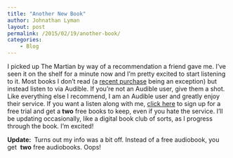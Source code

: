 ```yaml
---
title: "Another New Book"
author: Johnathan Lyman
layout: post
permalink: /2015/02/19/another-book/
categories:
    - Blog
---
```


I picked up The Martian by way of a recommendation a friend gave me. I’ve seen it on the shelf for a minute now and I’m pretty excited to start listening to it. Most books I don’t read (a [recent purchase](http://jlyman.net/turning-pro) being an exception) but instead listen to via Audible. If you’re not an Audible user, give them a shot. Like everything else I recommend, I am an Audible user and greatly enjoy their service. If you want a listen along with me, [click here](http://go.jlyman.net/audibleft30) to sign up for a free trial and get a **two** free books to keep, even if you hate the service. I’ll be updating occasionally, like a digital book club of sorts, as I progress through the book. I’m excited!

 **Update:&nbsp;** Turns out my info was a bit off. Instead of a free audiobook, you get&nbsp; **two** free audiobooks. Oops!

